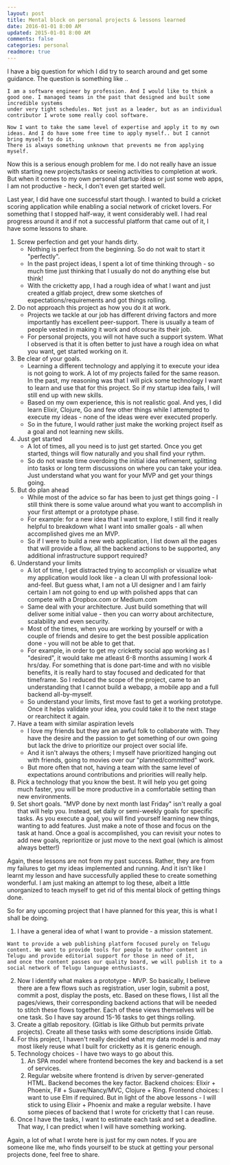 ```yaml
---           
layout: post
title: Mental block on personal projects & lessons learned
date: 2016-01-01 8:00 AM
updated: 2015-01-01 8:00 AM
comments: false
categories: personal
readmore: true
---
```


I have a big question for which I did try to search around and get some guidance. The question is something like ..

```
I am a software engineer by profession. And I would like to think a good one. I managed teams in the past that designed and built some incredible systems 
under very tight schedules. Not just as a leader, but as an individual contributor I wrote some really cool software.

Now I want to take the same level of expertise and apply it to my own ideas. And I do have some free time to apply myself.. but I cannot bring myself to do it.
There is always something unknown that prevents me from applying myself.
```

Now this is a serious enough problem for me. I do not really have an issue with starting new projects/tasks or seeing activities to completion at work. But when it comes to my
own personal startup ideas or just some web apps, I am not productive - heck, I don't even get started well.

Last year, I did have one successful start though. I wanted to build a cricket scoring application while enabling a social network of cricket lovers.
For something that I stopped half-way, it went considerably well. I had real progress around it and if not a successful platform that came out of it, I have some lessons to share.

1. Screw perfection and get your hands dirty.
    - Nothing is perfect from the beginning. So do not wait to start it "perfectly".
    - In the past project ideas, I spent a lot of time thinking through - so much time just thinking that I usually do not do anything else but think!
    - With the cricketty app, I had a rough idea of what I want and just created a gitlab project, drew some sketches of expectations/requirements and got things rolling.
2. Do not approach this project as how you do it at work.
    - Projects we tackle at our job has different driving factors and more importantly has excellent peer-support. There is usually a team of people vested in making it work and ofcourse its their job.
    - For personal projects, you will not have such a support system. What I observed is that it is often better to just have a rough idea on what you want, get started working on it.
3. Be clear of your goals.
    - Learning a different technology and applying it to execute your idea is not going to work. A lot of my projects failed for the same reason. 
    In the past, my reasoning was that I will pick some technology I want to learn and use that for this project. So if my startup idea fails, I will still end up with new skills.
    - Based on my own experience, this is not realistic goal. And yes, I did learn Elixir, Clojure, Go and few other things while I attempted to execute my ideas - none of the ideas were ever executed properly.
    - So in the future, I would rather just make the working project itself as a goal and not learning new skills.
4. Just get started
    - A lot of times, all you need is to just get started. Once you get started, things will flow naturally and you shall find your rythm.
    - So do not waste time overdoing the initial idea refinement, splitting into tasks or long term discussions on where you can take your idea. 
    Just understand what you want for your MVP and get your things going.
5. But do plan ahead
    - While most of the advice so far has been to just get things going - I still think there is some value around what you want to accomplish in your first attempt or a prototype phase.
    - For example: for a new idea that I want to explore, I still find it really helpful to breakdown what I want into smaller goals - all when accomplished gives me an MVP.
    - So if I were to build a new web application, I list down all the pages that will provide a flow, all the backend actions to be supported, any additional infrastructure support required?
6. Understand your limits
    - A lot of time, I get distracted trying to accomplish or visualize what my application would look like - a clean UI with professional look-and-feel. 
    But guess what, I am not a UI designer and I am fairly certain I am not going to end up with polished apps that can compete with a Dropbox.com or Medium.com
    - Same deal with your architecture. Just build something that will deliver some initial value - then you can worry about architecture, scalability and even security. 
    - Most of the times, when you are working by yourself or with a couple of friends and desire to get the best possible application done - you will not be able to get that.
    - For example, in order to get my cricketty social app working as I "desired", it would take me atleast 6-8 months assuming I work 4 hrs/day. 
    For something that is done part-time and with no visible benefits, it is really hard to stay focused and dedicated for that timeframe. So I reduced the scope of the project, came to an understanding that I cannot
    build a webapp, a mobile app and a full backend all-by-myself.
    - So understand your limits, first move fast to get a working prototype. Once it helps validate your idea, you could take it to the next stage or rearchitect it again.
7. Have a team with similar aspiration levels
    - I love my friends but they are an awful folk to collaborate with. They have the desire and the passion to get something of our own going but lack the drive to prioritize our project over social life.
    - And it isn't always the others; I myself have prioritized hanging out with friends, going to movies over our "planned/committed" work.
    - But more often that not, having a team with the same level of expectations around contributions and priorities will really help. 
8. Pick a technology that you know the best. It will help you get going much faster, you will be more productive in a comfortable setting than new environments.
9. Set short goals. "MVP done by next month last Friday" isn't really a goal that will help you. Instead, set daily or semi-weekly goals for specific tasks. As you execute a goal, you will find yourself learning new things, wanting to add features. Just make a note of those and focus on the task at hand. Once a goal is accomplished, you can revisit your notes to add new goals, reprioritize or just move to the next goal (which is almost always better!) 
    
Again, these lessons are not from my past success. Rather, they are from my failures to get my ideas implemented and running. And it isn't like I learnt my lesson and have successfully applied these to create something wonderful.
I am just making an attempt to log these, albeit a little unorganized to teach myself to get rid of this mental block of getting things done.

So for any upcoming project that I have planned for this year, this is what I shall be doing.

1. I have a general idea of what I want to provide - a mission statement. 
```
Want to provide a web publishing platform focused purely on Telugu content. We want to provide tools for people to author content in Telugu and provide editorial support for those in need of it,
and once the content passes our quality board, we will publish it to a social network of Telugu language enthusiasts.
```
2. Now I identify what makes a prototype - MVP. So basically, I believe there are a few flows such as registration, user login, submit a post, commit a post, display the posts, etc.
Based on these flows, I list all the pages/views, their corresponding backend actions that will be needed to stitch these flows together. Each of these views themselves will be one task.
So I have say around 15-16 tasks to get things rolling.
3. Create a gitlab repository. (Gitlab is like Github but permits private projects). Create all these tasks with some descriptions inside Gitlab.
4. For this project, I haven't really decided what my data model is and may most likely reuse what I built for cricketty as it is generic enough. 
5. Technology choices - I have two ways to go about this. 
    1. An SPA model where frontend becomes the key and backend is a set of services. 
    2. Regular website where frontend is driven by server-generated HTML. Backend becomes the key factor.
   Backend choices: Elixir + Phoenix, F# + Suave/Nancy/MVC, Clojure + Ring.
   Frontend choices: I want to use Elm if required.
   But in light of the above lessons - I will stick to using Elixir + Phoenix and make a regular website. I have some pieces of backend that I wrote for cricketty that I can reuse.
6. Once I have the tasks, I want to estimate each task and set a deadline. That way, I can predict when I will have something working.

Again, a lot of what I wrote here is just for my own notes. If you are someone like me, who finds yourself to be stuck at getting your personal projects done, feel free to share.


    